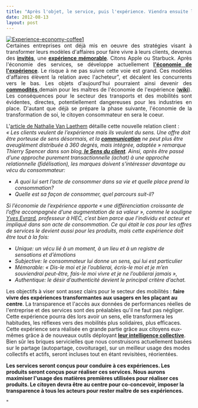 ```yaml
---
title: "Après l'objet, le service, puis l'expérience. Viendra ensuite la transformation de soi, le citoyen sera au centre"
date: 2012-08-13
layout: post
---
```


<p style="text-align: justify"><a class="asset-img-link" href="/wp-content/uploads/sites/6/old/6a0120a66d2ad4970b017744197e06970d-pi.jpg"><img alt="Experience-economy-coffee1" class="asset  asset-image at-xid-6a0120a66d2ad4970b017744197e06970d" src="/wp-content/uploads/sites/6/old/6a0120a66d2ad4970b017744197e06970d-500wi.jpg" style="margin-left: auto;margin-right: auto" title="Experience-economy-coffee1" /></a><br />Certaines entreprises ont déjà mis en oeuvre des stratégies visant à transformer leurs modèles d'affaires pour faire vivre à leurs clients, devenus des <a href="http://sensduclient.blogspot.fr/2011/01/les-10-tendances-du-sens-du-client-2011.html" target="_blank"><strong>invités</strong></a>, une <a href="http://www.experience-marketing.fr/les-xperts/les-secrets-des-experiences-memorables-15/" target="_blank"><strong>expérience mémorable</strong></a>. Citons Apple ou Starbuck. Après l'économie des services, se développe actuellement <a href="http://www.geoffroigaron.com/2010/04/evenements/les-4-e-du-marketing-et-leconomie-de-lexperience-rdvweb/" target="_blank"><strong>l'économie de l'expérience</strong></a>. Le risque à ne pas suivre cette voie est grand. Ces modèles d'affaires élèvent la relation avec l'acheteur", et décalent les concurrents vers le bas. Les objets d'aujourd'hui pourraient ainsi devenir des <a href=""/2012/07/lavenir-de-lautomobile.html"" target=""_blank""><strong>commodités</strong> </a>demain pour les maîtres de l'économie de l'expérience (<a href=""http://en.wikipedia.org/wiki/The_Experience_Economy"" target=""_blank""><strong>wiki</strong></a>). Les conséquences pour le secteur des transports et des mobilités sont évidentes, directes, potentiellement dangereuses pour les industries en place. D'autant que déjà se prépare la phase suivante, l'économie de la transformation de soi, le citoyen consommateur en sera le coeur. </p>  <!--more-->   <p style=""text-align: justify"">L'<a href=""http://www.marketing-strategie.fr/2011/04/18/le-mix-marketing-de-lexperience-client/#comments"" target=""_blank"">article de Nathalie Van Laethem</a> détaille cette nouvelle relation client : <em>« Les clients veulent de l’expérience mais ils veulent du sens. Une offre doit être porteuse de sens désormais, et la <strong><a href=""http://www.marketing-strategie.fr/tag/communication/"" target=""_blank"" title=""communication"">communication</a></strong> ne peut plus être aveuglément distribuée à 360 degrés, mais intégrée, adaptée » remarque Thierry Spencer dans son blog,<strong><a href=""http://sensduclient.blogspot.com/2011/01/les-10-tendances-du-sens-du-client-2011.html"" target=""_blank""> le Sens du client</a></strong>.  Ainsi, après être passé d’une approche purement transactionnelle  (achat) à une approche relationnelle (fidélisation), les marques doivent  s’intéresser davantage au vécu du consommateur:</em></p> <ul> <li><em>A quoi lui sert l’acte de consommer dans sa vie et quelle place prend la consommation?</em></li> <li><em>Quelle est sa façon de consommer, quel parcours suit-il?</em></li> </ul> <p>            </p> <p style=""text-align: justify""><em>Si l’économie de l’expérience apporte « une différenciation  croissante de l’offre accompagnée d’une augmentation de sa valeur »,  comme le souligne <a href=""http://archives.lesechos.fr/archives/2004/LesEchos/19279-508-ART_MNG.htm"">Yves Evrard</a>,  professeur à HEC, c’est bien parce que l’individu est acteur et  impliqué dans son acte de consommation. Ce qui était le cas pour les  offres de services le devient aussi pour les produits, mais cette  expérience doit être tout à la fois:</em></p> <ul> <li><em>Unique: un vécu lié à un moment, à un lieu et à un registre de sensations et d’émotions</em></li> <li><em>Subjective: le consommateur lui donne un sens, qui lui est particulier</em></li> <li><em>Mémorable:  « Dis-le moi et je l’oublierai, écris-le moi et je m’en souviendrai  peut-être, fais-le moi vivre et je ne l’oublierai jamais »,</em></li> <li><em>Authentique: le désir d’authenticité devient le principal critère d’achat.</em></li> </ul> <p style=""text-align: justify"">Les objectifs à viser sont assez clairs pour le secteur des mobilités : <strong>faire vivre des expériences transformantes aux usagers en les plaçant au centre</strong>. La transparence et l'accès aux données de performances réelles de l'entreprise et des services sont des préalables qu'il ne faut pas négliger. Cette expérience pourra dès lors avoir un sens, elle transformera les habitudes, les réflexes vers des mobilités plus solidaires, plus efficaces. Cette expérience sera réalisée en grande partie grâce aux citoyens eux-mêmes grâce à de nouveaux outils déployant <a href=""/2011/09/transports-mobilites-quelles-sont-les-5-innovations-qui-peuvent-changer-les-comportements.html"" target=""_blank""><strong>leur intelligence collective</strong></a>. Bien sûr les briques servicielles que nous construisons actuellement basées sur le partage (autopartage, covoiturage), sur un meilleur usage des modes collectifs et actifs, seront incluses tout en étant revisitées, réorientées.</p> <p style=""text-align: justify""><strong>Les services seront conçus pour conduire à ces expériences. Les produits seront conçus pour réaliser ces services. Nous aurons maximiser l'usage des matières premières utilisées pour réaliser ces produits. Le citoyen devra être au centre pour co-concevoir, imposer la transparence à tous les acteurs pour rester maître de ses expériences.</strong></p>"